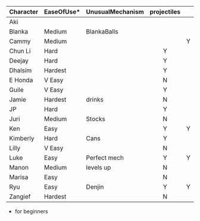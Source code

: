 | Character | EaseOfUse* | UnusualMechanism | projectiles|  | CommandGrab |  Charge | Stock | Teleport | Disadvantages |
| :--- | :-- | :-- | :-----------: | :--: | :--: | :--: | :--: | :--: | :-- |
| Aki  || ||  | | | Y | Y | | slow poison ball recovery |
| Blanka  |Medium| BlankaBalls||  | | | Y | Y | ||
| Cammy |Medium| || Y | | | | | ||
| Chun Li |Hard| | Y |  | | | | | ||
| Deejay |Hard| | Y | | | | | | ||
| Dhalsim |Hardest| | Y | | | | | | Y ||
| E Honda |V Easy| | N |  | | Y | Y | | Y ||
| Guile |V Easy| | Y | | | | Y | | ||
| Jamie |Hardest| drinks| N | | | Y | | Y | ||
| JP |Hard| |Y| | | Y | | Y | ||
| Juri |Medium| Stocks |N| | | Y | | Y | ||
| Ken |Easy| | Y | Y | | | | | ||
| Kimberly |Hard| Cans| Y|  | | | | Y | Y ||
| Lilly |V Easy| | N |  | | | | Y | Y ||
| Luke |Easy| Perfect mech| Y | Y | | | | | ||
| Manon |Medium| levels up | N |  | | |Y |  |  ||
| Marisa |Easy| | N |  | | | |  |  ||
| Ryu |Easy| Denjin | Y | Y | | | | | ||
| Zangief |Hardest| | N |  | | Y | | | ||

* for beginners
